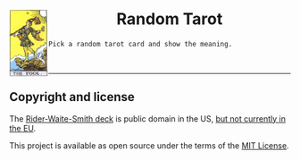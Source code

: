 <center>
    <img align="left" src="https://raw.githubusercontent.com/AbsoluteWinter/tarot-database/main/images/m00.jpg" height="120">
    <h1><strong>Random Tarot</strong></h1>
</center>

    Pick a random tarot card and show the meaning.

</br>

---

<!-- The cards are all 350x600px -->

## Copyright and license
The [Rider-Waite-Smith deck][0] is public domain in the US, [but not currently in the EU][1].

This project is available as open source under the terms of the [MIT License][MIT].

[0]: https://en.wikipedia.org/wiki/Rider-Waite_tarot_deck
[1]: https://en.wikipedia.org/wiki/Rider-Waite_tarot_deck#Copyright_status
[MIT]: http://opensource.org/licenses/MIT
